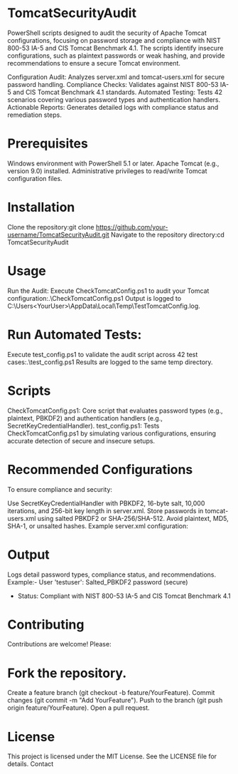 # TomcatSecurityAudit
PowerShell scripts designed to audit the security of Apache Tomcat configurations, focusing on password storage and compliance with NIST 800-53 IA-5 and CIS Tomcat Benchmark 4.1. The scripts identify insecure configurations, such as plaintext passwords or weak hashing, and provide recommendations to ensure a secure Tomcat environment.

Configuration Audit: Analyzes server.xml and tomcat-users.xml for secure password handling.
Compliance Checks: Validates against NIST 800-53 IA-5 and CIS Tomcat Benchmark 4.1 standards.
Automated Testing: Tests 42 scenarios covering various password types and authentication handlers.
Actionable Reports: Generates detailed logs with compliance status and remediation steps.

# Prerequisites
Windows environment with PowerShell 5.1 or later.
Apache Tomcat (e.g., version 9.0) installed.
Administrative privileges to read/write Tomcat configuration files.

# Installation
Clone the repository:git clone https://github.com/your-username/TomcatSecurityAudit.git
Navigate to the repository directory:cd TomcatSecurityAudit

# Usage
Run the Audit:
Execute CheckTomcatConfig.ps1 to audit your Tomcat configuration:.\CheckTomcatConfig.ps1
Output is logged to C:\Users\<YourUser>\AppData\Local\Temp\TestTomcatConfig.log.

# Run Automated Tests:
Execute test_config.ps1 to validate the audit script across 42 test cases:.\test_config.ps1
Results are logged to the same temp directory.

# Scripts
CheckTomcatConfig.ps1: Core script that evaluates password types (e.g., plaintext, PBKDF2) and authentication handlers (e.g., SecretKeyCredentialHandler).
test_config.ps1: Tests CheckTomcatConfig.ps1 by simulating various configurations, ensuring accurate detection of secure and insecure setups.

# Recommended Configurations
To ensure compliance and security:

Use SecretKeyCredentialHandler with PBKDF2, 16-byte salt, 10,000 iterations, and 256-bit key length in server.xml.
Store passwords in tomcat-users.xml using salted PBKDF2 or SHA-256/SHA-512.
Avoid plaintext, MD5, SHA-1, or unsalted hashes.
Example server.xml configuration:<Realm className="org.apache.catalina.realm.LockOutRealm">
  <Realm className="org.apache.catalina.realm.UserDatabaseRealm" resourceName="UserDatabase">
    <CredentialHandler className="org.apache.catalina.realm.SecretKeyCredentialHandler"
                      algorithm="PBKDF2WithHmacSHA512"
                      iterations="10000"
                      saltLength="16"
                      keyLength="256"/>
  </Realm>
</Realm>

# Output
Logs detail password types, compliance status, and recommendations.
Example:- User 'testuser': Salted_PBKDF2 password (secure)
- Status: Compliant with NIST 800-53 IA-5 and CIS Tomcat Benchmark 4.1

# Contributing
Contributions are welcome! Please:

# Fork the repository.
Create a feature branch (git checkout -b feature/YourFeature).
Commit changes (git commit -m "Add YourFeature").
Push to the branch (git push origin feature/YourFeature).
Open a pull request.

# License
This project is licensed under the MIT License. See the LICENSE file for details.
Contact
